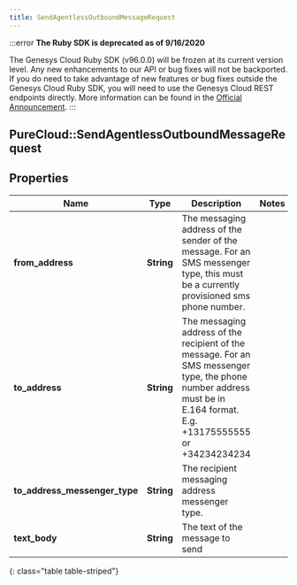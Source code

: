 ```yaml
---
title: SendAgentlessOutboundMessageRequest
---
```


:::error
**The Ruby SDK is deprecated as of 9/16/2020**

The Genesys Cloud Ruby SDK (v96.0.0) will be frozen at its current version level. Any new enhancements to our API or bug fixes will not be backported. If you do need to take advantage of new features or bug fixes outside the Genesys Cloud Ruby SDK, you will need to use the Genesys Cloud REST endpoints directly. More information can be found in the [Official Announcement](https://developer.mypurecloud.com/forum/t/announcement-genesys-cloud-ruby-sdk-end-of-life/8850).
:::


## PureCloud::SendAgentlessOutboundMessageRequest

## Properties

|Name | Type | Description | Notes|
|------------ | ------------- | ------------- | -------------|
| **from_address** | **String** | The messaging address of the sender of the message. For an SMS messenger type, this must be a currently provisioned sms phone number. | |
| **to_address** | **String** | The messaging address of the recipient of the message. For an SMS messenger type, the phone number address must be in E.164 format. E.g. +13175555555 or +34234234234 | |
| **to_address_messenger_type** | **String** | The recipient messaging address messenger type. | |
| **text_body** | **String** | The text of the message to send | |
{: class="table table-striped"}


